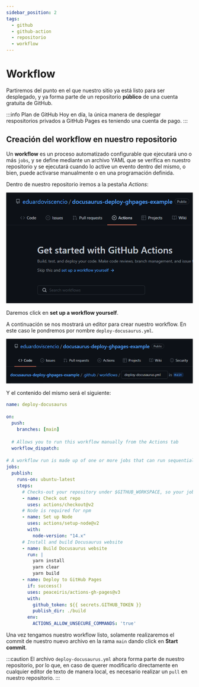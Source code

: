 ```yaml
---
sidebar_position: 2
tags:
  - github
  - github-action
  - repositorio
  - workflow
---
```


# Workflow

Partiremos del punto en el que nuestro sitio ya está listo para ser desplegado, y ya forma parte de un repositorio **público** de una cuenta gratuita de GitHub.

:::info Plan de GitHub
Hoy en día, la única manera de desplegar respositorios privados a GitHub Pages es teniendo una cuenta de pago.
:::

## Creación del workflow en nuestro repositorio

Un **workflow** es un proceso automatizado configurable que ejecutará uno o más `jobs`, y se define mediante un archivo YAML que se verifica en nuestro repositorio y se ejecutará cuando lo active un evento dentro del mismo, o bien, puede activarse manualmente o en una programación definida.

Dentro de nuestro repositorio iremos a la pestaña *Actions*:

![Actions](/img/actions.png)

Daremos click en **set up a workflow yourself**.

A continuación se nos mostrará un editor para crear nuestro workflow. En este caso le pondremos por nombre `deploy-docusaurus.yml`.

![Create workflow](/img/create-workflow.png)

Y el contenido del mismo será el siguiente:

```yaml
name: deploy-docusaurus

on:
  push:
    branches: [main]

  # Allows you to run this workflow manually from the Actions tab
  workflow_dispatch:

# A workflow run is made up of one or more jobs that can run sequentially or in parallel
jobs:
  publish:
    runs-on: ubuntu-latest
    steps:
      # Checks-out your repository under $GITHUB_WORKSPACE, so your job can access it
      - name: Check out repo
        uses: actions/checkout@v2
      # Node is required for npm
      - name: Set up Node
        uses: actions/setup-node@v2
        with:
          node-version: "14.x"
      # Install and build Docusaurus website
      - name: Build Docusaurus website
        run: |
          yarn install 
          yarn clear
          yarn build
      - name: Deploy to GitHub Pages
        if: success()
        uses: peaceiris/actions-gh-pages@v3
        with:
          github_token: ${{ secrets.GITHUB_TOKEN }}
          publish_dir: ./build
        env:
          ACTIONS_ALLOW_UNSECURE_COMMANDS: 'true'
```

Una vez tengamos nuestro workflow listo, solamente realizaremos el commit de nuestro nuevo archivo en la rama `main` dando click en **Start commit**.

:::caution
El archivo `deploy-docusaurus.yml` ahora forma parte de nuestro repositorio, por lo que, en caso de querer modificarlo directamente en cualquier editor de texto de manera local, es necesario realizar un `pull` en nuestro repositorio.
:::